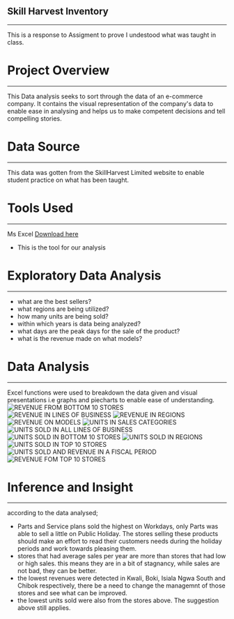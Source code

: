 ## Skill Harvest Inventory
---
This is a response to Assigment to prove I undestood what was taught in class.
# Project Overview
---
This Data analysis seeks to sort through the data of an e-commerce company. It contains the visual representation of the company's data to enable ease in analysing and helps us to make competent decisions and tell compelling stories.
# Data Source
---
This data was gotten from the SkillHarvest Limited website to enable student practice on what has been taught.
# Tools Used
---
Ms Excel [Download here](https://www.microsoft.com)
- This is the tool for our analysis
# Exploratory Data Analysis
---
- what are the best sellers?
- what regions are being utilized?
- how many units are being sold?
- within which years is data being analyzed?
- what days are the peak days for the sale of the product?
- what is the revenue made on what models?
# Data Analysis
---
Excel functions were used to breakdown the data given and visual presentations i.e graphs and piecharts to enable ease of understanding.
![REVENUE FROM BOTTOM 10 STORES](https://github.com/user-attachments/assets/99e1e78f-6836-4116-adab-4d6670ae4943)
![REVENUE IN LINES OF BUSINESS](https://github.com/user-attachments/assets/6d6b8a88-5103-4cbf-84d2-aa8478e1288c)
![REVENUE IN REGIONS](https://github.com/user-attachments/assets/ce488d2f-a6ba-465b-bb8d-447f35eec9cd)
![REVENUE ON MODELS](https://github.com/user-attachments/assets/00fa174c-a126-4d67-8882-9c05182d6c63)
![UNITS IN SALES CATEGORIES](https://github.com/user-attachments/assets/f5577469-79bd-4e21-b33d-5df74f64cfb8)
![UNITS SOLD IN ALL LINES OF BUSINESS](https://github.com/user-attachments/assets/5942d056-0adf-49b0-bec4-d6d82baae339)
![UNITS SOLD IN BOTTOM 10 STORES](https://github.com/user-attachments/assets/2511bb96-5f21-498f-953e-9616f8004f9c)
![UNITS SOLD IN REGIONS](https://github.com/user-attachments/assets/26aa9788-2b3b-4185-9cfb-9a6d1db6918b)
![UNITS SOLD IN TOP 10 STORES](https://github.com/user-attachments/assets/b783752c-4985-4b6d-ba10-a512afc88e92)
![UNITS SOLD AND REVENUE IN A FISCAL PERIOD](https://github.com/user-attachments/assets/771fe519-ff9d-4b05-9991-408260c3e0f1)
![REVENUE FOM TOP 10 STORES](https://github.com/user-attachments/assets/316292b6-1104-4991-8b81-8a53d9dd5f2d)





# Inference and Insight
---
according to the data analysed;
- Parts and Service plans sold the highest on Workdays, only Parts was able to sell a little on Public Holiday. The stores selling these products should make an effort to read their customers needs during the holiday periods and work towards pleasing them.
- stores that had average sales per year are more than stores that had low or high sales. this means they are in a bit of stagnancy, while sales are not bad, they can be better.
- the lowest revenues were detected in Kwali, Boki, Isiala Ngwa South and Chibok respectively, there be a need to change the managemnt of those stores and see what can be improved.
- the lowest units sold were also from the stores above. The suggestion above still applies.
